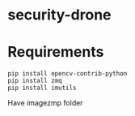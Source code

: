 # security-drone

# Requirements

``` 
pip install opencv-contrib-python
pip install zmq
pip install imutils
```

Have imagezmp folder 